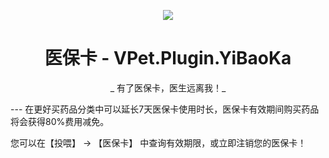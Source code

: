 <div align="center">

![](https://raw.githubusercontent.com/tianqiqaq/CloudImageHosting/master/icon.png)
#  医保卡 - VPet.Plugin.YiBaoKa

<!-- prettier-ignore-start -->
<!-- markdownlint-disable-next-line MD036 -->
_ 有了医保卡，医生远离我！_
<!-- prettier-ignore-end -->

</div>
---
在更好买药品分类中可以延长7天医保卡使用时长，医保卡有效期间购买药品将会获得80%费用减免。

您可以在【投喂】 -> 【医保卡】 中查询有效期限，或立即注销您的医保卡！
